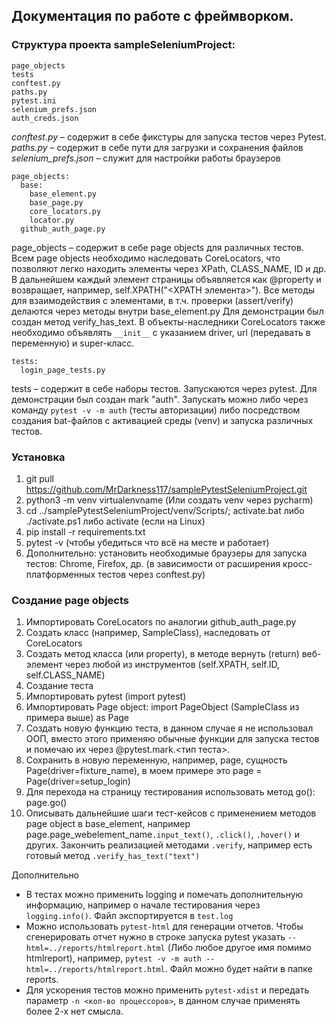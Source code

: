 ## Документация по работе с фреймворком.

### Структура проекта sampleSeleniumProject:
```
page_objects
tests
conftest.py
paths.py
pytest.ini
selenium_prefs.json
auth_creds.json
```

*conftest.py* – содержит в себе фикстуры для запуска тестов через Pytest.
*paths.py* – содержит в себе пути для загрузки и сохранения файлов
*selenium_prefs.json* – служит для настройки работы браузеров

```
page_objects:
  base:
    base_element.py
    base_page.py
    core_locators.py
    locator.py
  github_auth_page.py
```

page_objects – содержит в себе page objects для различных тестов. Всем page objects необходимо наследовать CoreLocators, что позволяют легко находить элементы через XPath, CLASS_NAME, ID и др. В дальнейшем каждый элемент страницы объявляется как @property и возвращает, например, self.XPATH("<XPATH элемента>"). Все методы для взаимодействия с элементами, в т.ч. проверки (assert/verify) делаются через методы внутри base_element.py
Для демонстрации был создан метод verify_has_text.
В объекты-наследники CoreLocators также необходимо объявлять `__init__` с указанием driver, url (передавать в переменную) и super-класс.

```
tests:
  login_page_tests.py
```
tests – содержит в себе наборы тестов. Запускаются через pytest. Для демонстрации был создан mark "auth". Запускать можно либо через команду `pytest -v -m auth` (тесты авторизации) либо посредством создания bat-файлов с активацией среды (venv) и запуска различных тестов.


### Установка
1. git pull https://github.com/MrDarkness117/samplePytestSeleniumProject.git
2. python3 -m venv virtualenvname (Или создать venv через pycharm)
3. cd ../samplePytestSeleniumProject/venv/Scripts/; activate.bat либо ./activate.ps1 либо activate (если на Linux)
4. pip install -r requirements.txt
5. pytest -v (чтобы убедиться что всё на месте и работает)
6. Дополнительно: установить необходимые браузеры для запуска тестов: Chrome, Firefox, др. (в зависимости от расширения кросс-платформенных тестов через conftest.py)

### Создание page objects
1. Импортировать CoreLocators по аналогии github_auth_page.py
2. Создать класс (например, SampleClass), наследовать от CoreLocators
3. Создать метод класса (или property), в методе вернуть (return) веб-элемент через любой из инструментов (self.XPATH, self.ID, self.CLASS_NAME)
4. Создание теста
5. Импортировать pytest (import pytest)
6. Импортировать Page object: import PageObject (SampleClass из примера выше) as Page
7. Создать новую функцию теста, в данном случае я не использовал ООП, вместо этого применяю обычные функции для запуска тестов и помечаю их через @pytest.mark.<тип теста>.
8. Сохранить в новую переменную, например, page, сущность Page(driver=fixture_name), в моем примере это page = Page(driver=setup_login)
9. Для перехода на страницу тестирования использовать метод go(): page.go()
10. Описывать дальнейшие шаги тест-кейсов с применением методов page object в base_element, например page.page_webelement_name`.input_text()`, `.click()`, `.hover()` и других. Закончить реализацией методами `.verify`, например есть готовый метод `.verify_has_text("text")`

Дополнительно
- В тестах можно применить logging и помечать дополнительную информацию, например о начале тестирования через `logging.info()`. Файл экспортируется в `test.log`
- Можно использовать `pytest-html` для генерации отчетов. Чтобы сгенерировать отчет нужно в строке запуска pytest указать `--html=../reports/htmlreport.html` (Либо любое другое имя помимо htmlreport), например, `pytest -v -m auth --html=../reports/htmlreport.html`. Файл можно будет найти в папке reports.
- Для ускорения тестов можно применить `pytest-xdist` и передать параметр `-n <кол-во процессоров>`, в данном случае применять более 2-х нет смысла.
